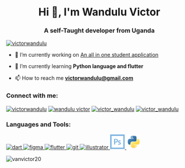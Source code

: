 <h1 align="center">Hi 👋, I'm Wandulu Victor</h1>
<h3 align="center">A self-Taught developer from Uganda</h3>

<p align="left"> <a href="https://twitter.com/victorwandulu" target="blank"><img src="https://img.shields.io/twitter/follow/victorwandulu?logo=twitter&style=for-the-badge" alt="victorwandulu" /></a> </p>

- 🔭 I’m currently working on [An all in one student application](https://github.com/Student-nest)

- 🌱 I’m currently learning **Python language and flutter**

- 📫 How to reach me **victorwandulu@gmail.com**

<h3 align="left">Connect with me:</h3>
<p align="left">
<a href="https://twitter.com/victorwandulu" target="blank"><img align="center" src="https://raw.githubusercontent.com/rahuldkjain/github-profile-readme-generator/master/src/images/icons/Social/twitter.svg" alt="victorwandulu" height="30" width="40" /></a>
<a href="https://linkedin.com/in/wandulu victor" target="blank"><img align="center" src="https://raw.githubusercontent.com/rahuldkjain/github-profile-readme-generator/master/src/images/icons/Social/linked-in-alt.svg" alt="wandulu victor" height="30" width="40" /></a>
<a href="https://fb.com/victor_wandulu" target="blank"><img align="center" src="https://raw.githubusercontent.com/rahuldkjain/github-profile-readme-generator/master/src/images/icons/Social/facebook.svg" alt="victor_wandulu" height="30" width="40" /></a>
<a href="https://instagram.com/victor_wandulu" target="blank"><img align="center" src="https://raw.githubusercontent.com/rahuldkjain/github-profile-readme-generator/master/src/images/icons/Social/instagram.svg" alt="victor_wandulu" height="30" width="40" /></a>
</p>

<h3 align="left">Languages and Tools:</h3>
<p align="left"> <a href="https://dart.dev" target="_blank" rel="noreferrer"> <img src="https://www.vectorlogo.zone/logos/dartlang/dartlang-icon.svg" alt="dart" width="40" height="40"/> </a> <a href="https://www.figma.com/" target="_blank" rel="noreferrer"> <img src="https://www.vectorlogo.zone/logos/figma/figma-icon.svg" alt="figma" width="40" height="40"/> </a> <a href="https://flutter.dev" target="_blank" rel="noreferrer"> <img src="https://www.vectorlogo.zone/logos/flutterio/flutterio-icon.svg" alt="flutter" width="40" height="40"/> </a> <a href="https://git-scm.com/" target="_blank" rel="noreferrer"> <img src="https://www.vectorlogo.zone/logos/git-scm/git-scm-icon.svg" alt="git" width="40" height="40"/> </a> <a href="https://www.adobe.com/in/products/illustrator.html" target="_blank" rel="noreferrer"> <img src="https://www.vectorlogo.zone/logos/adobe_illustrator/adobe_illustrator-icon.svg" alt="illustrator" width="40" height="40"/> </a> <a href="https://www.photoshop.com/en" target="_blank" rel="noreferrer"> <img src="https://raw.githubusercontent.com/devicons/devicon/master/icons/photoshop/photoshop-line.svg" alt="photoshop" width="40" height="40"/> </a> <a href="https://www.python.org" target="_blank" rel="noreferrer"> <img src="https://raw.githubusercontent.com/devicons/devicon/master/icons/python/python-original.svg" alt="python" width="40" height="40"/> </a> </p>

<p><img align="center" src="https://github-readme-stats.vercel.app/api/top-langs?username=vanvictor20&show_icons=true&locale=en&layout=compact" alt="vanvictor20" /></p>
